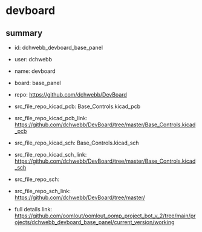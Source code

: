# devboard
 
## summary 
* id: dchwebb_devboard_base_panel
* user: dchwebb
* name: devboard
* board: base_panel
* repo: https://github.com/dchwebb/DevBoard
* src_file_repo_kicad_pcb: Base_Controls.kicad_pcb
* src_file_repo_kicad_pcb_link: https://github.com/dchwebb/DevBoard/tree/master/Base_Controls.kicad_pcb
* src_file_repo_kicad_sch: Base_Controls.kicad_sch
* src_file_repo_kicad_sch_link: https://github.com/dchwebb/DevBoard/tree/master/Base_Controls.kicad_sch

* src_file_repo_sch: 
* src_file_repo_sch_link: https://github.com/dchwebb/DevBoard/tree/master/
* full details link: https://github.com/oomlout/oomlout_oomp_project_bot_v_2/tree/main/projects/dchwebb_devboard_base_panel/current_version/working  






